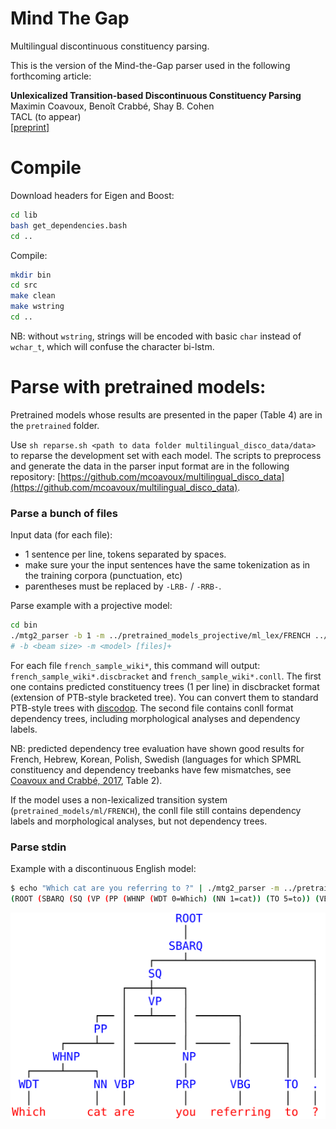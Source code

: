 
# Mind The Gap

Multilingual discontinuous constituency parsing.

This is the version of the Mind-the-Gap parser used in the following forthcoming article:

**Unlexicalized Transition-based Discontinuous Constituency Parsing**  
Maximin Coavoux, Benoît Crabbé, Shay B. Cohen  
TACL (to appear)  
[[preprint]](https://arxiv.org/abs/1902.08912)  


# Compile

Download headers for Eigen and Boost:

```bash
cd lib
bash get_dependencies.bash
cd ..
```

Compile:

```bash
mkdir bin
cd src
make clean
make wstring
cd ..
```

NB: without `wstring`, strings will be encoded with basic `char` instead
of `wchar_t`, which will confuse the character bi-lstm.


# Parse with pretrained models:

Pretrained models whose results are presented in the paper (Table 4) are in the `pretrained` folder.

Use `sh reparse.sh <path to data folder multilingual_disco_data/data>` to reparse the development set with each model.
The scripts to preprocess and generate the data in the parser input format are in the following repository: 
[https://github.com/mcoavoux/multilingual_disco_data](https://github.com/mcoavoux/multilingual_disco_data).



### Parse a bunch of files

Input data (for each file):

- 1 sentence per line, tokens separated by spaces.
- make sure your the input sentences have the same tokenization as in the training corpora (punctuation, etc)
- parentheses must be replaced by `-LRB-` / `-RRB-`.


Parse example with a projective model:

```bash
cd bin
./mtg2_parser -b 1 -m ../pretrained_models_projective/ml_lex/FRENCH ../data/french/french_sample_wiki*
# -b <beam size> -m <model> [files]+
```

For each file `french_sample_wiki*`, this command will output:
`french_sample_wiki*.discbracket` and `french_sample_wiki*.conll`.
The first one contains predicted constituency trees (1 per line) in discbracket
format (extension of PTB-style bracketed tree).
You can convert them to standard PTB-style trees with [discodop](https://github.com/andreasvc/disco-dop/).
The second file contains conll format dependency trees, including
morphological analyses and dependency labels.

NB: predicted dependency tree evaluation have shown good results 
for French, Hebrew, Korean, Polish, Swedish (languages for which
SPMRL constituency and dependency treebanks have few mismatches, see
[Coavoux and Crabbé, 2017](https://hal.archives-ouvertes.fr/hal-01522313/document), Table 2).

If the model uses a non-lexicalized transition system (`pretrained_models/ml/FRENCH`),
the conll file still contains dependency labels and morphological
analyses, but not dependency trees.

### Parse stdin

Example with a discontinuous English model:

```bash
$ echo "Which cat are you referring to ?" | ./mtg2_parser -m ../pretrained/ml_gap_unlex_eager_oracle/dptb/ -b 1
(ROOT (SBARQ (SQ (VP (PP (WHNP (WDT 0=Which) (NN 1=cat)) (TO 5=to)) (VBG 4=referring)) (VBP 2=are) (NP (PRP 3=you))) (. 6=?)))
```

![](./english.png)






